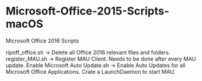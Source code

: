 # Microsoft-Office-2015-Scripts-macOS
Microsoft Office 2016 Scripts

ripoff_office.sh -> Delete all Office 2016 relevant files and folders.
register_MAU.sh -> Register MAU Client. Needs to be done after every MAU update. 
Enable Microsoft Auto Update.sh -> Enable Auto Updates for all Microsoft Office Applications. Crate a LaunchDaemon to start MAU.
